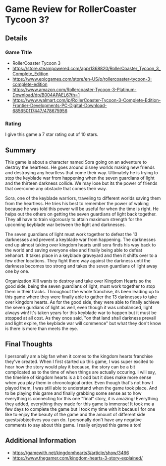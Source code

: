 # Game Review for RollerCoaster Tycoon 3?

## Details

### Game Title

* RollerCoaster Tycoon 3
* https://store.steampowered.com/app/1368820/RollerCoaster_Tycoon_3_Complete_Edition
* https://www.epicgames.com/store/en-US/p/rollercoaster-tycoon-3-complete-edition
* https://www.amazon.com/Rollercoaster-Tycoon-3-Platinum-Download/dp/B004APAEL6?th=1
* https://www.walmart.com/ip/RollerCoaster-Tycoon-3-Complete-Edition-Frontier-Developments-PC-Digital-Download-685650117447/478675956

### Rating

I give this game a 7 star rating out of 10 stars.

## Summary

This game is about a character named Sora going on an adventure to destroy the  heartless. He goes around disney worlds making new friends and destroying any heartless that come their way. Ultimately he is trying to stop the keyblade war from happening when the seven guardians of light and the thirteen darkness collide. We may lose but its the power of friends that overcome any obstacle that comes their  way.

Sora, one of the keyblade warriors, traveling to different worlds saving them from the heartless. He tries his best to remember the power of waking because he was told this power will be useful for when the time is right. He helps out the others on getting the seven guardians of light back together. They all have to train vigorously to attain maximum strength for the upcoming keyblade war between the light and darknesses. 

The seven guardians of light must work together to defeat the 13 darknesses and prevent a keyblade war from happening. The darknesses end up almost taking over kingdom hearts until sora finds his way back to the world and saving everyone else and finally being able to defeat xehanort. It takes place in a keyblade graveyard and then it shifts over to a few other locations. They fight there way against the darkness until the darkness becomes too strong and takes the seven guardians of light away one by one. 

Organization XIII wants to destroy and take over Kingdom Hearts so the good side, being the seven guardians of light, must work together to stop them in their tracks. Throughout the whole franchise, its been leading up to this game where they were finally able to gather the 13 darknesses to take over kingdom hearts. As for the good side, they were able to finally achieve the seven gurdians of light as well, even though it was unbalanced, light always win! It's taken years for this keyblade war to happen but it must be stopped at all cost. As they once said, "on that land shall darkness prevail and light expire, the keyblade war will commence" but what they don't know is there is more than meets the eye.

## Final Thoughts

I personally am a big fan when it comes to the kingdom hearts franchise they've created. When I first started up this game, I was super excited to hear how the story would play it because, the story can be a bit complicated as to the time of when things are actually occuring. I will say, the timeline of kingdom hearts is a bit odd but it does make more sense when you play them in chronological order. Even though that's not how I played them, I was still able to understand when the game took place. And to be playing this game and finally grabbing some sense as to how everything is connecting for this one "final" story, it is amazing! Everything they added, everything they made for this game is immense! It took me a few days to complete the game but I took my time with it becaus I for one like to enjoy the beauty of the game and the amount of different side quests/objectives you can do. I personally don't have any negative comments to say about this game. I really enjoyed this game a ton! 


## Additional Information

* https://gamewith.net/kingdomhearts3/article/show/3466
* https://www.thegamer.com/kingdom-hearts-3-story-explained/
